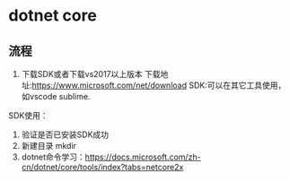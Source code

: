 # dotnet core

## 流程

1. 下载SDK或者下载vs2017以上版本
下载地址:https://www.microsoft.com/net/download
SDK:可以在其它工具使用，如vscode sublime.

SDK使用：

1. 验证是否已安装SDK成功
2. 新建目录 mkdir
3. dotnet命令学习：https://docs.microsoft.com/zh-cn/dotnet/core/tools/index?tabs=netcore2x
